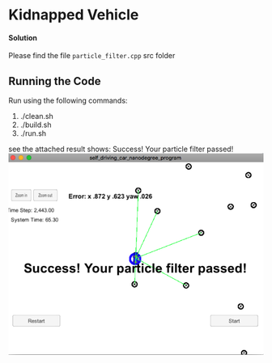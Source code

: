# Kidnapped Vehicle

#### Solution
Please find the file `particle_filter.cpp` src folder

## Running the Code
Run using the following commands:

1. ./clean.sh
2. ./build.sh
3. ./run.sh

see the attached result shows: Success! Your particle filter passed!
![alt text](Success.png "Success")
